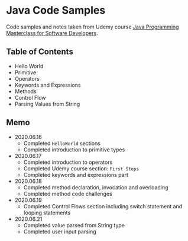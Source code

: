 # Java Code Samples

Code samples and notes taken from Udemy course [Java Programming Masterclass for Software Developers](https://www.udemy.com/course/java-the-complete-java-developer-course).

## Table of Contents

- Hello World
- Primitive
- Operators
- Keywords and Expressions
- Methods
- Control Flow
- Parsing Values from String

## Memo
- 2020.06.16
  - Completed `HelloWorld` sections
  - Completed introduction to primitive types
- 2020.06.17
  - Completed introduction to operators
  - Completed Udemy course section: `First Steps`
  - Completed keywords and expressions part
- 2020.06.18
  - Completed method declaration, invocation and overloading
  - Completed method code challenges
- 2020.06.19
  - Completed Control Flows section including switch statement and looping statements
- 2020.06.21
  - Completed value parsed from String type
  - Completed user input parsing
